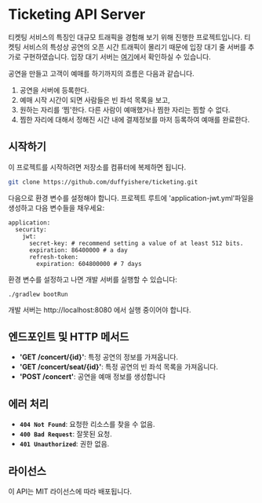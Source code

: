 # Ticketing API Server


티켓팅 서비스의 특징인 대규모 트래픽을 경험해 보기 위해 진행한 프로젝트입니다. 티켓팅 서비스의 특성상 공연의 오픈 시간 트래픽이 몰리기 때문에 입장 대기 줄 서버를 추가로 구현하였습니다. 입장 대기 서버는 [여기](https://github.com/duffyishere/waiting-server)에서 확인하실 수 있습니다.

공연을 만들고 고객이 예매를 하기까지의 흐름은 다음과 같습니다.

1. 공연을 서버에 등록한다.
2. 예매 시작 시간이 되면 사람들은 빈 좌석 목록을 보고,
3. 원하는 자리를 ‘찜'한다. 다른 사람이 예매했거나 찜한 자리는 찜할 수 없다.
4. 찜한 자리에 대해서 정해진 시간 내에 결제정보를 마저 등록하여 예매를 완료한다.

## 시작하기

이 프로젝트를 시작하려면 저장소를 컴퓨터에 복제하면 됩니다.

```bash
git clone https://github.com/duffyishere/ticketing.git
```

다음으로 환경 변수를 설정해야 합니다. 프로젝트 루트에 'application-jwt.yml'파일을 생성하고 다음 변수들을 채우세요:

``` .env
application:
  security:
    jwt:
      secret-key: # recommend setting a value of at least 512 bits.
      expiration: 86400000 # a day
      refresh-token:
        expiration: 604800000 # 7 days
```


환경 변수를 설정하고 나면 개발 서버를 실행할 수 있습니다:

``` command line
./gradlew bootRun
```

개발 서버는 http://localhost:8080 에서 실행 중이어야 합니다.

## 엔드포인트 및 HTTP 메서드

- **'GET /concert/{id}'**: 특정 공연의 정보를 가져옵니다.
- **'GET /concert/seat/{id}'**: 특정 공연의 빈 좌석 목록을 가져옵니다.
- **'POST /concert'**: 공연을 예매 정보를 생성합니다

## 에러 처리
- **`404 Not Found`**: 요청한 리소스를 찾을 수 없음.
- **`400 Bad Request`**: 잘못된 요청.
- **`401 Unauthorized`**: 권한 없음.

## 라이선스

이 API는 MIT 라이선스에 따라 배포됩니다.
